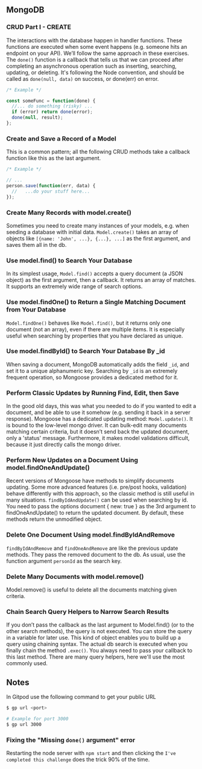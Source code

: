 ## MongoDB

### CRUD Part I - CREATE
The interactions with the database happen in handler functions. These functions are executed when some event happens (e.g. someone hits an endpoint on your API). We’ll follow the same approach in these exercises. The `done()` function is a callback that tells us that we can proceed after completing an asynchronous operation such as inserting, searching, updating, or deleting. It's following the Node convention, and should be called as `done(null, data)` on success, or done(err) on error.

```js
/* Example */

const someFunc = function(done) {
  //... do something (risky) ...
  if (error) return done(error);
  done(null, result);
};

```

### Create and Save a Record of a Model
This is a common pattern; all the following CRUD methods take a callback function like this as the last argument.

```js
/* Example */

// ...
person.save(function(err, data) {
  //   ...do your stuff here...
});
```


### Create Many Records with model.create()
Sometimes you need to create many instances of your models, e.g. when seeding a database with initial data.
`Model.create()` takes an array of objects like `[{name: 'John', ...}, {...}, ...]` as the first argument, and saves them all in the db.


### Use model.find() to Search Your Database
In its simplest usage, `Model.find()` accepts a query document (a JSON object) as the first argument, then a callback.
It returns an array of matches. It supports an extremely wide range of search options.


### Use model.findOne() to Return a Single Matching Document from Your Database
`Model.findOne()` behaves like `Model.find()`, but it returns only one document (not an array), even if there are multiple items.
It is especially useful when searching by properties that you have declared as unique.

### Use model.findById() to Search Your Database By _id
When saving a document, MongoDB automatically adds the field `_id`, and set it to a unique alphanumeric key.
Searching by `_id` is an extremely frequent operation, so Mongoose provides a dedicated method for it.


### Perform Classic Updates by Running Find, Edit, then Save
In the good old days, this was what you needed to do if you wanted to edit a document, and be able to use it somehow (e.g. sending it back in a server response).
Mongoose has a dedicated updating method: `Model.update()`.
It is bound to the low-level mongo driver. It can bulk-edit many documents matching certain criteria, but it doesn’t send back the updated document, only a 'status' message.
Furthermore, it makes model validations difficult, because it just directly calls the mongo driver.

### Perform New Updates on a Document Using model.findOneAndUpdate()
Recent versions of Mongoose have methods to simplify documents updating.
Some more advanced features (i.e. pre/post hooks, validation) behave differently with this approach, so the classic method is still useful in many situations.
`findByIdAndUpdate()` can be used when searching by id.
You need to pass the options document { new: true } as the 3rd argument to findOneAndUpdate() to return the updated document.
By default, these methods return the unmodified object.


### Delete One Document Using model.findByIdAndRemove
`findByIdAndRemove` and `findOneAndRemove` are like the previous update methods.
They pass the removed document to the db. As usual, use the function argument `personId` as the search key.

### Delete Many Documents with model.remove()
Model.remove() is useful to delete all the documents matching given criteria.

### Chain Search Query Helpers to Narrow Search Results
If you don’t pass the callback as the last argument to Model.find() (or to the other search methods), the query is not executed.
You can store the query in a variable for later use.
This kind of object enables you to build up a query using chaining syntax.
The actual db search is executed when you finally chain the method `.exec()`.
You always need to pass your callback to this last method. There are many query helpers, here we'll use the most commonly used.



## Notes
In Gitpod use the following command to get your public URL

```bash
$ gp url <port>

# Example for port 3000
$ gp url 3000

```
### Fixing the "Missing `done()` argument" error

Restarting the node server with `npm start` and then clicking the `I've completed this challenge` does the trick 90% of the time.
